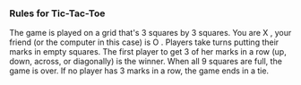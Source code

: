 ### Rules for Tic-Tac-Toe

The game is played on a grid that's 3 squares by 3 squares.
You are X , your friend (or the computer in this case) is O . Players take turns putting their marks in empty squares.
The first player to get 3 of her marks in a row (up, down, across, or diagonally) is the winner.
When all 9 squares are full, the game is over. If no player has 3 marks in a row, the game ends in a tie.
